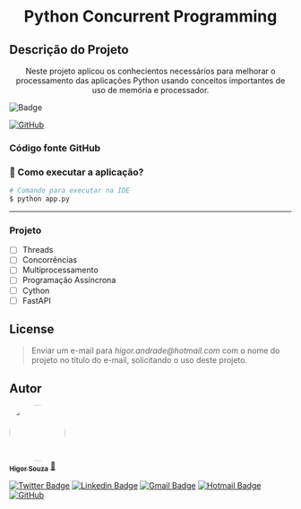 <h1 align="center">Python Concurrent Programming</h1>

## Descrição do Projeto
<p align="center">Neste projeto aplicou os conhecientos necessários para melhorar o processamento das aplicações
Python usando conceitos importantes de uso de memória e processador.</p>

![Badge](https://img.shields.io/badge/Python-Threads-%237159c1?style=for-the-badge&logo=ghost)

[![GitHub](https://badgen.net/badge/icon/github?icon=github&label)](https://github.com/souzarogih/PythonConcurrentProgramming)

### Código fonte GitHub

### 🎲 Como executar a aplicação?  
```bash
# Comando para executar na IDE  
$ python app.py
```
***

### Projeto
- [ ] Threads
- [ ] Concorrências
- [ ] Multiprocessamento
- [ ] Programação Assíncrona
- [ ] Cython
- [ ] FastAPI

## License
>Enviar um e-mail para _higor.andrade@hotmail.com_ com o nome do projeto no título do 
> e-mail, solicitando o uso deste projeto.

Autor
---

<a href="https://github.com/souzarogih">
 <img style="border-radius: 50%;" src="https://avatars.githubusercontent.com/u/33656742?v=4" width="100px;" alt=""/>
 <br />
 <sub><b>Higor Souza</b></sub></a> <a href="https://github.com/souzarogih" title="Rocketseat">🚀</a>


[![Twitter Badge](https://img.shields.io/badge/-@HigorSouza04-1ca0f1?style=flat-square&labelColor=1ca0f1&logo=twitter&logoColor=white&link=https://twitter.com/HigorSouza04)](https://twitter.com/i/redirect?url=https%3A%2F%2Ftwitter.com%2FHigorSouza04&t=1&cn=bG9naW5fbm90aWZpY2F0aW9uX2VtYWls&sig=a0e0273dce32a5c70e3ef154782b2ce5c4a5ef53&iid=cb7ce91830aa4ed4a58b1b4e7edbbfff&uid=343469291&nid=296+1) 
[![Linkedin Badge](https://img.shields.io/badge/-HigorSouza-blue?style=flat-square&logo=Linkedin&logoColor=white&link=https:https://www.linkedin.com/in/higor-souza-aab27051/)](https://www.linkedin.com/in/higor-souza-aab27051/) 
[![Gmail Badge](https://img.shields.io/badge/-rogih.andrade@gmail.com-c14438?style=flat-square&logo=Gmail&logoColor=white&link=mailto:rogih.andrade@gmail.com)](mailto:rogih.andrade@gmail.com)
[![Hotmail Badge](https://img.shields.io/badge/-Hotmail-0078D4?style=flat-square&amp;logo=microsoft-outlook&amp;logoColor=white&amp;link=mailto:higor.andrade@hotmail.com)](mailto:higor.andrade@hotmail.com)
[![GitHub](https://badgen.net/badge/icon/github?icon=github&label)](https://github.com/souzarogih)